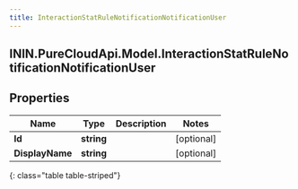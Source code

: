 ```yaml
---
title: InteractionStatRuleNotificationNotificationUser
---
```

## ININ.PureCloudApi.Model.InteractionStatRuleNotificationNotificationUser

## Properties

|Name | Type | Description | Notes|
|------------ | ------------- | ------------- | -------------|
| **Id** | **string** |  | [optional] |
| **DisplayName** | **string** |  | [optional] |
{: class="table table-striped"}


